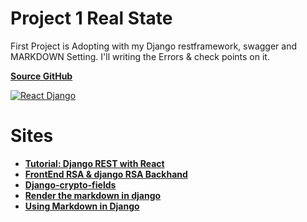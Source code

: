 # Project 1 Real State

First Project is Adopting with my Django restframework, swagger and MARKDOWN Setting. I'll writing the Errors & check points on it.

**[Source GitHub](https://github.com/brkicb/realest_estate)**

[![React Django](https://i.ytimg.com/vi/cfyOMEO7Kgs/hqdefault.jpg)](https://www.youtube.com/playlist?list=PLJRGQoqpRwddKppNx67QgSbPzYk5Aaq4b)

# Sites

- **[Tutorial: Django REST with React](https://www.valentinog.com/blog/drf/)**
- **[FrontEnd RSA & django RSA Backhand](https://blog.csdn.net/qq_41860162/article/details/89358772)**
- **[Django-crypto-fields](https://pypi.org/project/django-crypto-fields/)**
- **[Render the markdown in django](https://www.imzjy.com/blog/2018-05-20-render-the-markdown-in-django)**
- **[Using Markdown in Django](https://hakibenita.com/django-markdown)**
